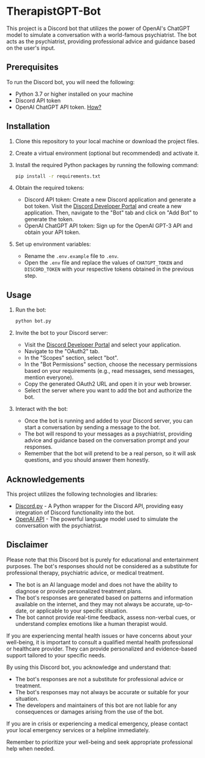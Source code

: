 
# TherapistGPT-Bot

This project is a Discord bot that utilizes the power of OpenAI's ChatGPT model to simulate a conversation with a world-famous psychiatrist. The bot acts as the psychiatrist, providing professional advice and guidance based on the user's input.

## Prerequisites

To run the Discord bot, you will need the following:

- Python 3.7 or higher installed on your machine
- Discord API token
- OpenAI ChatGPT API token. [How?](https://github.com/aaam/revChatGPT)

## Installation

1. Clone this repository to your local machine or download the project files.

2. Create a virtual environment (optional but recommended) and activate it.

3. Install the required Python packages by running the following command:

   ```bash
   pip install -r requirements.txt
   ```

4. Obtain the required tokens:

   - Discord API token: Create a new Discord application and generate a bot token. Visit the [Discord Developer Portal](https://discord.com/developers/applications) and create a new application. Then, navigate to the "Bot" tab and click on "Add Bot" to generate the token.
   - OpenAI ChatGPT API token: Sign up for the OpenAI GPT-3 API and obtain your API token.

5. Set up environment variables:

   - Rename the `.env.example` file to `.env`.
   - Open the `.env` file and replace the values of `CHATGPT_TOKEN` and `DISCORD_TOKEN` with your respective tokens obtained in the previous step.

## Usage

1. Run the bot:

   ```bash
   python bot.py
   ```

2. Invite the bot to your Discord server:

   - Visit the [Discord Developer Portal](https://discord.com/developers/applications) and select your application.
   - Navigate to the "OAuth2" tab.
   - In the "Scopes" section, select "bot".
   - In the "Bot Permissions" section, choose the necessary permissions based on your requirements (e.g., read messages, send messages, mention everyone).
   - Copy the generated OAuth2 URL and open it in your web browser.
   - Select the server where you want to add the bot and authorize the bot.

3. Interact with the bot:

   - Once the bot is running and added to your Discord server, you can start a conversation by sending a message to the bot.
   - The bot will respond to your messages as a psychiatrist, providing advice and guidance based on the conversation prompt and your responses.
   - Remember that the bot will pretend to be a real person, so it will ask questions, and you should answer them honestly.


## Acknowledgements

This project utilizes the following technologies and libraries:

- [Discord.py](https://discordpy.readthedocs.io/) - A Python wrapper for the Discord API, providing easy integration of Discord functionality into the bot.
- [OpenAI API](https://platform.openai.com/) - The powerful language model used to simulate the conversation with the psychiatrist.

## Disclaimer

Please note that this Discord bot is purely for educational and entertainment purposes. The bot's responses should not be considered as a substitute for professional therapy, psychiatric advice, or medical treatment.

- The bot is an AI language model and does not have the ability to diagnose or provide personalized treatment plans.
- The bot's responses are generated based on patterns and information available on the internet, and they may not always be accurate, up-to-date, or applicable to your specific situation.
- The bot cannot provide real-time feedback, assess non-verbal cues, or understand complex emotions like a human therapist would.

If you are experiencing mental health issues or have concerns about your well-being, it is important to consult a qualified mental health professional or healthcare provider. They can provide personalized and evidence-based support tailored to your specific needs.

By using this Discord bot, you acknowledge and understand that:

- The bot's responses are not a substitute for professional advice or treatment.
- The bot's responses may not always be accurate or suitable for your situation.
- The developers and maintainers of this bot are not liable for any consequences or damages arising from the use of the bot.

If you are in crisis or experiencing a medical emergency, please contact your local emergency services or a helpline immediately.

Remember to prioritize your well-being and seek appropriate professional help when needed.